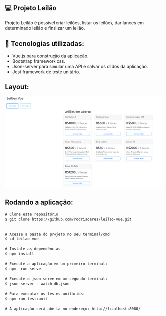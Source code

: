 ## 💻 Projeto Leilão

Projeto Leilão é possivel criar leilões, listar os leilões, dar lances em determinado leilão e finalizar um leilão.

## 🚀 Tecnologias utilizadas:
- Vue.js para construção da aplicação.
- Bootstrap framework css.
- Json-server para simular uma API e salvar os dados da aplicação.
- Jest framework de teste unitário.

## Layout:
<img src="https://github.com/rodrisoares/leilao-vue/blob/main/src/assets/leiloes-vue.PNG" />

## Rodando a aplicação:
```
# Clone este repositório
$ git clone https://github.com/rodrisoares/leilao-vue.git


# Acesse a pasta do projeto no seu terminal/cmd
$ cd leilao-vue

# Instale as dependências
$ npm install 

# Execute a aplicação em um primeiro terminal:
$ npm  run serve 

# Execute o json-serve em um segundo terminal:
$ json-server --watch db.json

# Para executar os testes unitários:
$ npm run test:unit

# A aplicação será aberta no endereço: http://localhost:8080/
```
